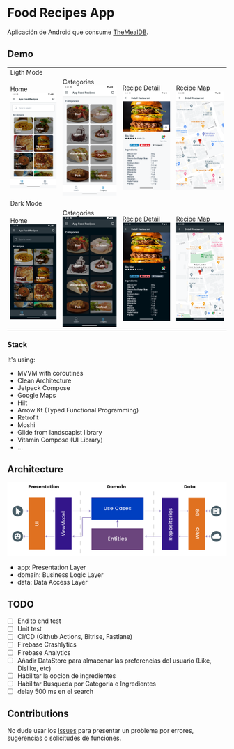# Food Recipes App
Aplicación de Android que consume [TheMealDB](https://www.themealdb.com/). 


## Demo
<table>
    <tr>
        <td>Ligth Mode</td>
    </tr> 
    <tr>
        <td> Home<br/><img src="media/screenshot1.png"  width="180"></td>
        <td> Categories<br/><img src="media/screenshot4.png"  width="180"></td>
        <td> Recipe Detail<br/><img src="media/screenshot2.png"  width="180"></td>
        <td> Recipe Map<br/><img src="media/screenshot3.png"  width="180"></td>
    </tr> 
    <tr>
        <td>Dark Mode</td>
    </tr> 
    <tr>
        <td> Home<br/><img src="media/screenshot1_dark.png" alt="Main screen" width="180"></td>
        <td> Categories<br/><img src="media/screenshot4_dark.png" alt="Main screen" width="180"></td>
        <td> Recipe Detail<br/><img src="media/screenshot2_dark.png" alt="Main screen" width="180"></td>
        <td> Recipe Map<br/><img src="media/screenshot3_dark.png" alt="Main screen" width="180"></td>
    </tr> 
</table>

### Stack

It's using:

- MVVM with coroutines
- Clean Architecture
- Jetpack Compose
- Google Maps
- Hilt
- Arrow Kt (Typed Functional Programming)
- Retrofit
- Moshi
- Glide from landscapist library
- Vitamin Compose (UI Library)
- ...


## Architecture

<img src="media/clean.png">

- app: Presentation Layer
- domain: Business Logic Layer
- data: Data Access Layer

## TODO
- [ ] End to end test
- [ ] Unit test
- [ ] CI/CD (Github Actions, Bitrise, Fastlane)
- [ ] Firebase Crashlytics
- [ ] Firebase Analytics
- [ ] Añadir DataStore para almacenar las preferencias del usuario (Like, Dislike, etc)
- [ ] Habilitar la opcion de ingredientes
- [ ] Habilitar Busqueda por Categoria e Ingredientes
- [ ] delay 500 ms en el search

## Contributions
No dude usar los [Issues](https://github.com/NearApps/FoodRecipesChallenge/issues) para presentar un problema por errores, sugerencias o solicitudes de funciones.